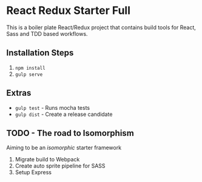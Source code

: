 # React Redux Starter Full
This is a boiler plate React/Redux project that contains build tools for React, Sass and TDD based workflows. 

## Installation Steps
1. `npm install`
2. `gulp serve`

## Extras
* `gulp test` - Runs mocha tests
* `gulp dist` - Create a release candidate

## TODO - The road to Isomorphism

Aiming to be an *isomorphic* starter framework

1. Migrate build to Webpack
2. Create auto sprite pipeline for SASS
3. Setup Express
